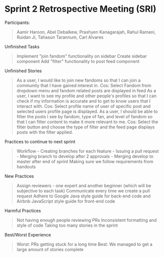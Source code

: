 # Sprint 2 Retrospective Meeting (SRI)

Participants:
  > Aamir Haroon,
  > Abel Debalkew,
  > Prashyen Kanagarajah,
  > Rahul Ramani,
  > Ruidan Ji,
  > Tahasun Tarannum,
  > Carl Alvares

Unfinished Tasks
  > Implement "join fandom" functionality on sidebar
  > Create sidebar component
  > Add "filter" functionality to post feed component
  
Unfinished Stories
  > As a user, I would like to join new fandoms so that I can join a community that I have gained interest in.
    Cos: Select Fandom from dropdown menu and fandom related posts are displayed in feed
  > As a user, I want to see my profile and other people's profiles so that I can check if my information is accurate and to get to know users that I interact with.
    Cos: Select profile name of user of specific post and selected users profile page is displayed.
  > As a user, I should be able to filter the posts I see by fandom, type of fan, and level of fandom so that I can filter content to make it more relevant to me.
    Cos: Select the filter button and choose the type of filter and the feed page displays posts with the filter applied.
  
Practices to continue to next sprint
  > Workflow
    - Creating branches for each feature
    - Issuing a pull request
    - Merging branch to develop after 2 approvals
    - Merging develop to master after end of sprint
  > Making sure we follow requirements from handouts

New Practices
  > Assign reviewers - one expert and another beginner (which will be subjective to each task)
  > Communicate every time we create a pull request
  > Adhere to Google Java style guide for back-end code and Airbnb JavaScript style guide for front-end code
  
Harmful Practices
  > Not having enough people reviewing PRs
  > Inconsistent formatting and style of code
  > Taking too many stories in the sprint
  
Best/Worst Experience
> Worst: PRs getting stuck for a long time
> Best: We managed to get a large amount of stories complete
